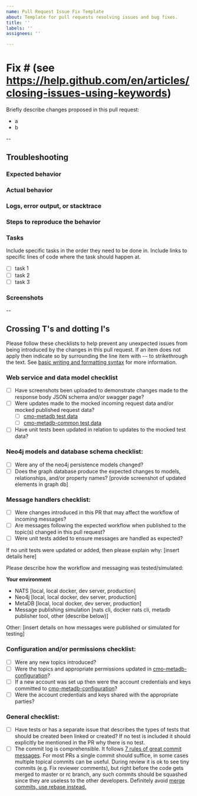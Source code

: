 ```yaml
---
name: Pull Request Issue Fix Template
about: Template for pull requests resolving issues and bug fixes.
title: ''
labels: ''
assignees: ''

---
```


# Fix # (see https://help.github.com/en/articles/closing-issues-using-keywords)

Briefly describe changes proposed in this pull request:
- a
- b 

--

## Troubleshooting

### Expected behavior

### Actual behavior

### Logs, error output, or stacktrace

### Steps to reproduce the behavior

### Tasks

Include specific tasks in the order they need to be done in. Include links to specific lines of code where the task should happen at. 

- [ ] task 1
- [ ] task 2
- [ ] task 3

### Screenshots

-- 

## Crossing T's and dotting I's

Please follow these checklists to help prevent any unexpected issues from being introduced by the changes in this pull request. If an item does not apply then indicate so by surrounding the line item with `~~` to strikethrough the text. See [basic writing and formatting syntax](https://docs.github.com/en/github/writing-on-github/getting-started-with-writing-and-formatting-on-github/basic-writing-and-formatting-syntax) for more information.

### Web service and data model checklist

- [ ] Have screenshots been uploaded to demonstrate changes made to the response body JSON schema and/or swagger page?
- [ ] Were updates made to the mocked incoming request data and/or mocked published request data?
  - [ ] [cmo-metadb test data](https://github.com/mskcc/cmo-metadb/tree/master/service/src/test/resources/data)
  - [ ] [cmo-metadb-common test data](https://github.com/mskcc/cmo-metadb-common/tree/master/src/test/resources/data)
- [ ] Have unit tests been updated in relation to updates to the mocked test data?

### Neo4j models and database schema checklist:
- [ ] Were any of the neo4j persistence models changed?
- [ ] Does the graph database produce the expected changes to models, relationships, and/or property names? [provide screenshot of updated elements in graph db]

### Message handlers checklist:
- [ ] Were changes introduced in this PR that may affect the workflow of incoming messages?
- [ ] Are messages following the expected workflow when published to the topic(s) changed in this pull request?
- [ ] Were unit tests added to ensure messages are handled as expected?

If no unit tests were updated or added, then please explain why: [insert details here]

Please describe how the workflow and messaging was tested/simulated:

**Your environment**

- NATS [local, local docker, dev server, production]
- Neo4j [local, local docker, dev server, production]
- MetaDB [local, local docker, dev server, production]
- Message publishing simulation [nats cli, docker nats cli, metadb publisher tool, other (describe below)]

Other: [insert details on how messages were published or simulated for testing]

### Configuration and/or permissions checklist:
- [ ] Were any new topics introduced?
- [ ] Were the topics and appropriate permissions updated in [cmo-metadb-configuration](https://github.mskcc.org/cmo/cmo-metadb-configuration)?
- [ ] If a new account was set up then were the account credentials and keys committed to [cmo-metadb-configuration](https://github.mskcc.org/cmo/cmo-metadb-configuration)? 
- [ ] Were the account credentials and keys shared with the appropriate parties?

### General checklist:
- [ ] Have tests or has a separate issue that describes the types of tests that should be created been linked or created? If no test is included it should explicitly be mentioned in the PR why there is no test.
- [ ] The commit log is comprehensible. It follows [7 rules of great commit messages](http://chris.beams.io/posts/git-commit/). For most PRs a single commit should suffice, in some cases multiple topical commits can be useful. During review it is ok to see tiny commits (e.g. Fix reviewer comments), but right before the code gets merged to master or rc branch, any such commits should be squashed since they are useless to the other developers. Definitely avoid [merge commits, use rebase instead.](http://nathanleclaire.com/blog/2014/09/14/dont-be-scared-of-git-rebase/)
